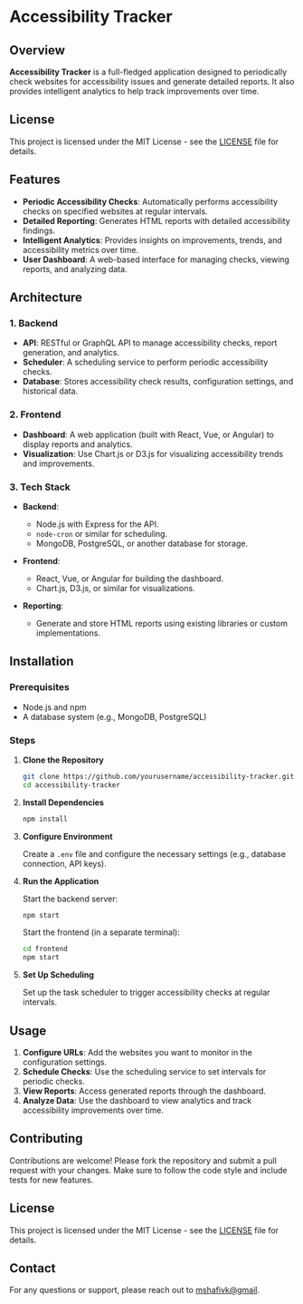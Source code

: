 # Accessibility Tracker

## Overview

**Accessibility Tracker** is a full-fledged application designed to periodically check websites for accessibility issues and generate detailed reports. It also provides intelligent analytics to help track improvements over time.

## License

This project is licensed under the MIT License - see the [LICENSE](LICENSE) file for details.

## Features

- **Periodic Accessibility Checks**: Automatically performs accessibility checks on specified websites at regular intervals.
- **Detailed Reporting**: Generates HTML reports with detailed accessibility findings.
- **Intelligent Analytics**: Provides insights on improvements, trends, and accessibility metrics over time.
- **User Dashboard**: A web-based interface for managing checks, viewing reports, and analyzing data.

## Architecture

### 1. **Backend**

- **API**: RESTful or GraphQL API to manage accessibility checks, report generation, and analytics.
- **Scheduler**: A scheduling service to perform periodic accessibility checks.
- **Database**: Stores accessibility check results, configuration settings, and historical data.

### 2. **Frontend**

- **Dashboard**: A web application (built with React, Vue, or Angular) to display reports and analytics.
- **Visualization**: Use Chart.js or D3.js for visualizing accessibility trends and improvements.

### 3. **Tech Stack**

- **Backend**:
  - Node.js with Express for the API.
  - `node-cron` or similar for scheduling.
  - MongoDB, PostgreSQL, or another database for storage.
- **Frontend**:

  - React, Vue, or Angular for building the dashboard.
  - Chart.js, D3.js, or similar for visualizations.

- **Reporting**:
  - Generate and store HTML reports using existing libraries or custom implementations.

## Installation

### Prerequisites

- Node.js and npm
- A database system (e.g., MongoDB, PostgreSQL)

### Steps

1. **Clone the Repository**

   ```bash
   git clone https://github.com/yourusername/accessibility-tracker.git
   cd accessibility-tracker
   ```

2. **Install Dependencies**

   ```bash
   npm install
   ```

3. **Configure Environment**

   Create a `.env` file and configure the necessary settings (e.g., database connection, API keys).

4. **Run the Application**

   Start the backend server:

   ```bash
   npm start
   ```

   Start the frontend (in a separate terminal):

   ```bash
   cd frontend
   npm start
   ```

5. **Set Up Scheduling**

   Set up the task scheduler to trigger accessibility checks at regular intervals.

## Usage

1. **Configure URLs**: Add the websites you want to monitor in the configuration settings.
2. **Schedule Checks**: Use the scheduling service to set intervals for periodic checks.
3. **View Reports**: Access generated reports through the dashboard.
4. **Analyze Data**: Use the dashboard to view analytics and track accessibility improvements over time.

## Contributing

Contributions are welcome! Please fork the repository and submit a pull request with your changes. Make sure to follow the code style and include tests for new features.

## License

This project is licensed under the MIT License - see the [LICENSE](LICENSE) file for details.

## Contact

For any questions or support, please reach out to [mshafivk@gmail](mailto:mshafivk@gmail.com).
